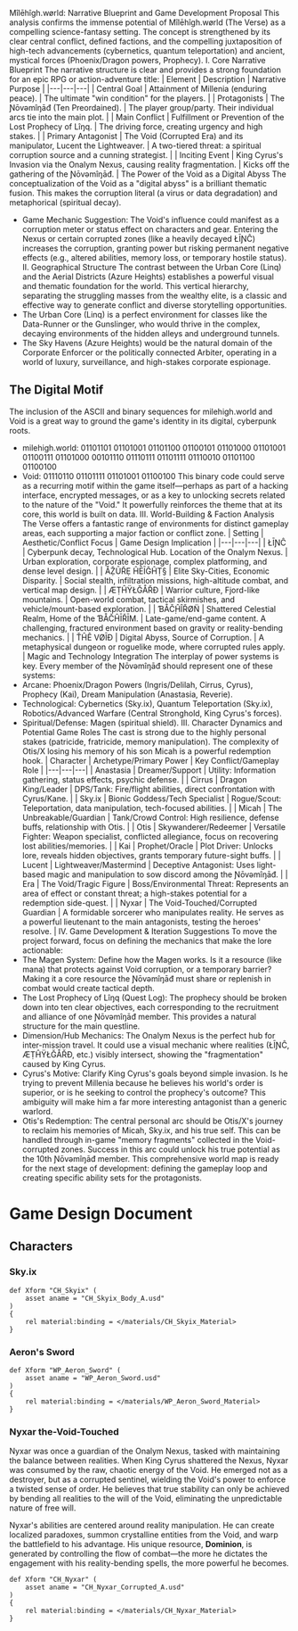 Mîlēhîgh.wørld: Narrative Blueprint and Game Development Proposal
This analysis confirms the immense potential of Mîlēhîgh.wørld (The Verse) as a compelling science-fantasy setting. The concept is strengthened by its clear central conflict, defined factions, and the compelling juxtaposition of high-tech advancements (cybernetics, quantum teleportation) and ancient, mystical forces (Phoenix/Dragon powers, Prophecy).
I. Core Narrative Blueprint
The narrative structure is clear and provides a strong foundation for an epic RPG or action-adventure title:
| Element | Description | Narrative Purpose |
|---|---|---|
| Central Goal | Attainment of Millenia (enduring peace). | The ultimate "win condition" for the players. |
| Protagonists | The Ɲōvəmîŋāđ (Ten Preordained). | The player group/party. Their individual arcs tie into the main plot. |
| Main Conflict | Fulfillment or Prevention of the Lost Prophecy of Lîŋq. | The driving force, creating urgency and high stakes. |
| Primary Antagonist | The Void (Corrupted Era) and its manipulator, Lucent the Lightweaver. | A two-tiered threat: a spiritual corruption source and a cunning strategist. |
| Inciting Event | King Cyrus's Invasion via the Onalym Nexus, causing reality fragmentation. | Kicks off the gathering of the Ɲōvəmîŋāđ. |
The Power of the Void as a Digital Abyss
The conceptualization of the Void as a "digital abyss" is a brilliant thematic fusion. This makes the corruption literal (a virus or data degradation) and metaphorical (spiritual decay).
 * Game Mechanic Suggestion: The Void's influence could manifest as a corruption meter or status effect on characters and gear. Entering the Nexus or certain corrupted zones (like a heavily decayed ŁĪƝĈ) increases the corruption, granting power but risking permanent negative effects (e.g., altered abilities, memory loss, or temporary hostile status).
II. Geographical Structure
The contrast between the Urban Core (Linq) and the Aerial Districts (Azure Heights) establishes a powerful visual and thematic foundation for the world. This vertical hierarchy, separating the struggling masses from the wealthy elite, is a classic and effective way to generate conflict and diverse storytelling opportunities.
 * The Urban Core (Linq) is a perfect environment for classes like the Data-Runner or the Gunslinger, who would thrive in the complex, decaying environments of the hidden alleys and underground tunnels.
 * The Sky Havens (Azure Heights) would be the natural domain of the Corporate Enforcer or the politically connected Arbiter, operating in a world of luxury, surveillance, and high-stakes corporate espionage.
## The Digital Motif
The inclusion of the ASCII and binary sequences for milehigh.world and Void is a great way to ground the game's identity in its digital, cyberpunk roots.
 * milehigh.world: 01101101 01101001 01101100 01100101 01101000 01101001 01100111 01101000 00101110 01110111 01101111 01110010 01101100 01100100
 * Void: 01110110 01101111 01101001 01100100
This binary code could serve as a recurring motif within the game itself—perhaps as part of a hacking interface, encrypted messages, or as a key to unlocking secrets related to the nature of the "Void." It powerfully reinforces the theme that at its core, this world is built on data.
III. World-Building & Faction Analysis
The Verse offers a fantastic range of environments for distinct gameplay areas, each supporting a major faction or conflict zone.
| Setting | Aesthetic/Conflict Focus | Game Design Implication |
|---|---|---|
| ŁĪƝĈ | Cyberpunk decay, Technological Hub. Location of the Onalym Nexus. | Urban exploration, corporate espionage, complex platforming, and dense level design. |
| ÅẒ̌ŪŘẸ ĤĒĪĜĤṬ§ | Elite Sky-Cities, Economic Disparity. | Social stealth, infiltration missions, high-altitude combat, and vertical map design. |
| ÆṬĤŸŁĞÅŘÐ | Warrior culture, Fjord-like mountains. | Open-world combat, tactical skirmishes, and vehicle/mount-based exploration. |
| ƁÅČ̣ĤÎŘØN̈ | Shattered Celestial Realm, Home of the ƁÅČĤĪŘĪM. | Late-game/end-game content. A challenging, fractured environment based on gravity or reality-bending mechanics. |
| ŤĤÊ VØĪĐ | Digital Abyss, Source of Corruption. | A metaphysical dungeon or roguelike mode, where corrupted rules apply. |
Magic and Technology Integration
The interplay of power systems is key. Every member of the Ɲōvəmîŋāđ should represent one of these systems:
 * Arcane: Phoenix/Dragon Powers (Ingris/Delilah, Cirrus, Cyrus), Prophecy (Kai), Dream Manipulation (Anastasia, Reverie).
 * Technological: Cybernetics (Sky.ix), Quantum Teleportation (Sky.ix), Robotics/Advanced Warfare (Central Stronghold, King Cyrus's forces).
 * Spiritual/Defense: Magen (spiritual shield).
III. Character Dynamics and Potential Game Roles
The cast is strong due to the highly personal stakes (patricide, fratricide, memory manipulation). The complexity of Otis/X losing his memory of his son Micah is a powerful redemption hook.
| Character | Archetype/Primary Power | Key Conflict/Gameplay Role |
|---|---|---|
| Anastasia | Dreamer/Support | Utility: Information gathering, status effects, psychic defense. |
| Cirrus | Dragon King/Leader | DPS/Tank: Fire/flight abilities, direct confrontation with Cyrus/Kane. |
| Sky.ix | Bionic Goddess/Tech Specialist | Rogue/Scout: Teleportation, data manipulation, tech-focused abilities. |
| Micah | The Unbreakable/Guardian | Tank/Crowd Control: High resilience, defense buffs, relationship with Otis. |
| Otis | Skywanderer/Redeemer | Versatile Fighter: Weapon specialist, conflicted allegiance, focus on recovering lost abilities/memories. |
| Kai | Prophet/Oracle | Plot Driver: Unlocks lore, reveals hidden objectives, grants temporary future-sight buffs. |
| Lucent | Lightweaver/Mastermind | Deceptive Antagonist: Uses light-based magic and manipulation to sow discord among the Ɲōvəmîŋāđ. |
| Era | The Void/Tragic Figure | Boss/Environmental Threat: Represents an area of effect or constant threat; a high-stakes potential for a redemption side-quest. |
| Nyxar | The Void-Touched/Corrupted Guardian | A formidable sorcerer who manipulates reality. He serves as a powerful lieutenant to the main antagonists, testing the heroes' resolve. |
IV. Game Development & Iteration Suggestions
To move the project forward, focus on defining the mechanics that make the lore actionable:
 * The Magen System: Define how the Magen works. Is it a resource (like mana) that protects against Void corruption, or a temporary barrier? Making it a core resource the Ɲōvəmîŋāđ must share or replenish in combat would create tactical depth.
 * The Lost Prophecy of Lîŋq (Quest Log): The prophecy should be broken down into ten clear objectives, each corresponding to the recruitment and alliance of one Ɲōvəmîŋāđ member. This provides a natural structure for the main questline.
 * Dimension/Hub Mechanics: The Onalym Nexus is the perfect hub for inter-mission travel. It could use a visual mechanic where realities (ŁĪƝĈ, ÆṬĤŸŁĞÅŘÐ, etc.) visibly intersect, showing the "fragmentation" caused by King Cyrus.
 * Cyrus's Motive: Clarify King Cyrus's goals beyond simple invasion. Is he trying to prevent Millenia because he believes his world's order is superior, or is he seeking to control the prophecy's outcome? This ambiguity will make him a far more interesting antagonist than a generic warlord.
 * Otis's Redemption: The central personal arc should be Otis/X's journey to reclaim his memories of Micah, Sky.ix, and his true self. This can be handled through in-game "memory fragments" collected in the Void-corrupted zones. Success in this arc could unlock his true potential as the 10th Ɲōvəmîŋāđ member.
This comprehensive world map is ready for the next stage of development: defining the gameplay loop and creating specific ability sets for the protagonists.
# Game Design Document

## Characters

### Sky.ix

```usd
def Xform "CH_Skyix" (
    asset aname = "CH_Skyix_Body_A.usd"
)
{
    rel material:binding = </materials/CH_Skyix_Material>
}
```

### Aeron's Sword

```usd
def Xform "WP_Aeron_Sword" (
    asset aname = "WP_Aeron_Sword.usd"
)
{
    rel material:binding = </materials/WP_Aeron_Sword_Material>
}
```

### Nyxar the-Void-Touched

Nyxar was once a guardian of the Onalym Nexus, tasked with maintaining the balance between realities. When King Cyrus shattered the Nexus, Nyxar was consumed by the raw, chaotic energy of the Void. He emerged not as a destroyer, but as a corrupted sentinel, wielding the Void's power to enforce a twisted sense of order. He believes that true stability can only be achieved by bending all realities to the will of the Void, eliminating the unpredictable nature of free will.

Nyxar's abilities are centered around reality manipulation. He can create localized paradoxes, summon crystalline entities from the Void, and warp the battlefield to his advantage. His unique resource, **Dominion**, is generated by controlling the flow of combat—the more he dictates the engagement with his reality-bending spells, the more powerful he becomes.

```usd
def Xform "CH_Nyxar" (
    asset aname = "CH_Nyxar_Corrupted_A.usd"
)
{
    rel material:binding = </materials/CH_Nyxar_Material>
}
```
